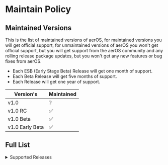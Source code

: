 # Maintain Policy

## Maintained Versions

This is the list of maintained versions of aerOS, for maintained versions you will get official support, for unmaintained versions of aerOS you won't get official support, but you will get support from the aerOS community and any rolling release package updates, but you won't get any new features or bug fixes from aerOS. 

* Each ESB (Early Stage Beta) Release will get one month of support.<br>
* Each Beta Release will get five months of support.<br>
* Each Release will get one year of support.

| Version's           | Maintained         |
| ------------------- | ------------------ |
| v1.0                | ❔                 |
| v1.0 RC             | ✅                 |
| v1.0 Beta           | ✅                 |
| v1.0 Early Beta     | ✅                 |

## Full List
<details>
<summary>Supported Releases</summary>
  
| Versions                     | Maintained         |
| ---------------------------- | ------------------ |
| v1.0 RC 1 (RC1)              | ✅                 |
| v1.0 Beta 3 (B3)             | ✅                 |
| v1.0 Beta 2 (B2)             | ✅                 |
| v1.0 Beta 1 (B1)             | ✅                 |
| v1.0 Early Beta 12 (ESB12)   | ✅                 |
| v1.0 Early Beta 11 (ESB11)   | ❌                 |
| v1.0 Early Beta 10 (ESB10)   | ❌                 |
| v1.0 Early Beta 9 (ESB9)     | ❌                 |
| v1.0 Early Beta 8 (ESB8)     | ❌                 |
| v1.0 Early Beta 7 (ESB7)     | ❌                 |
| v1.0 Early Beta 6 (ESB6)     | ❌                 |
| v1.0 Early Beta 5 (ESB5)     | ❌                 |
| v1.0 Early Beta 4 (ESB4)     | ❌                 |
| v1.0 Early Beta 3 (ESB3)     | ❌                 |
| v1.0 Early Beta 2 (ESB2)     | ❌                 |
| v1.0 Early Beta 1 (ESB1)     | ❌                 |
</details>
